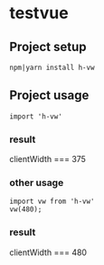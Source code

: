 # testvue

## Project setup
```
npm|yarn install h-vw
```
## Project usage
```
import 'h-vw'
```

### result
clientWidth === 375

### other usage
```
import vw from 'h-vw'
vw(480);
```
### result
clientWidth === 480

